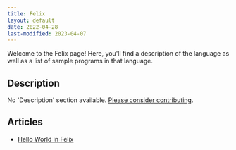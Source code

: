 ```yaml
---
title: Felix
layout: default
date: 2022-04-28
last-modified: 2023-04-07
---
```


Welcome to the Felix page! Here, you'll find a description of the language as well as a list of sample programs in that language.

## Description

No 'Description' section available. [Please consider contributing](https://github.com/TheRenegadeCoder/sample-programs-website).

## Articles

- [Hello World in Felix](https://sampleprograms.io/projects/hello-world/felix)